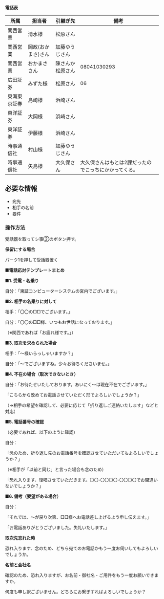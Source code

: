 **電話表**

| 所属     | 担当者        | 引継ぎ先     | 備考                          |
| ------ | ---------- | -------- | --------------------------- |
| 関西営業   | 清水様        | 松原さん     |                             |
| 関西営業   | 岡政(おかまさ)さん | 加藤ゆうじさん  |                             |
| 関西営業   | おかまささん     | 陳さんか松原さん | 08041030293                 |
| 広田証券   | みずた様       | 松原さん     | 06                          |
| 東海東京証券 | 島崎様        | 浜崎さん     |                             |
| 東洋証券   | 大岡様        | 浜崎さん     |                             |
| 東洋証券   | 伊藤様        | 浜崎さん     |                             |
| 時事通信社  | 村山様        | 加藤ゆうじさん  |                             |
| 時事通信社  | 矢島様        | 大久保さん    | 大久保さんはもとは2課だったのでこっちにかかってくる。 |
## 必要な情報

- 宛先
- 相手の名前
- 要件

### 操作方法

受話器を取ってシ事②のボタン押す。

**保留にする場合**

パーク1を押して受話器置く

**■電話応対テンプレートまとめ**

**■1. 受電・名乗り**

自分：「東証コンピューターシステムの宮内でございます。」

**■2. 相手の名乗りに対して**

相手：「〇〇の□□でございます。」

自分：「〇〇の□□様、いつもお世話になっております。」

（※関西であれば「お疲れ様です。」）

**■3. 取次を求められた場合**

相手：「～様いらっしゃいますか？」

自分：「～でございますね。少々お待ちくださいませ。」

**■4. 不在の場合（取次できないとき）**

自分：「お待たせいたしております。あいにく～は現在不在でございます。」

「こちらから改めてお電話させていただく形でよろしいでしょうか？」

（→相手の希望を確認して、必要に応じて「折り返しご連絡いたします」などと対応）

**■5. 電話番号の確認**

（必要であれば、以下のように確認）

自分：

「念のため、折り返し先のお電話番号を確認させていただいてもよろしいでしょうか？」

（※相手が「以前と同じ」と言った場合も念のため）

「恐れ入ります、復唱させていただきます。〇〇-〇〇〇〇-〇〇〇〇でお間違いないでしょうか？」

**■6. 備考（要望がある場合）**

自分：

「それでは、～が戻り次第、□□様へお電話差し上げるよう申し伝えます。」

「お電話ありがとうございました。失礼いたします。」

**取次先忘れた時**

恐れ入ります、念のため、どちら宛てのお電話かもう一度お伺いしてもよろしいでしょうか。

**名前と会社名**

確認のため、恐れ入りますが、お名前・御社名・ご用件をもう一度お願いできますか。

何度も申し訳ございません。どちらにお繋ぎすればよろしいでしょうか？